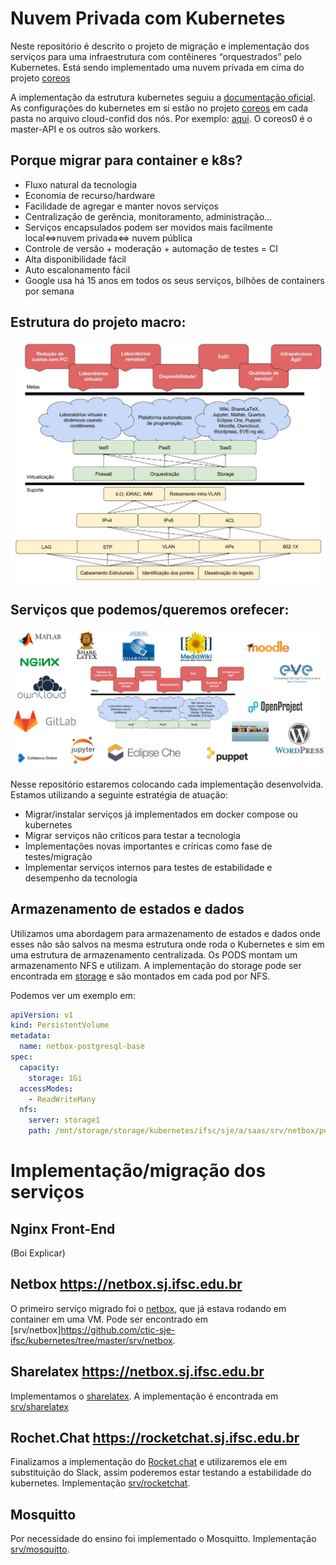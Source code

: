# Nuvem Privada com Kubernetes

Neste repositório é descrito o projeto de migração e implementação dos serviços para uma infraestrutura com contêineres “orquestrados” pelo Kubernetes. Está sendo implementado uma nuvem prívada em cima do projeto [coreos](https://github.com/ctic-sje-ifsc/coreos)

A implementação da estrutura kubernetes seguiu a [documentação oficial](https://coreos.com/kubernetes/docs/latest/getting-started.html). As configurações do kubernetes em si estão no projeto [coreos](https://github.com/ctic-sje-ifsc/coreos) em cada pasta no arquivo cloud-confid dos nós. Por exemplo: [aqui](https://github.com/ctic-sje-ifsc/coreos/blob/master/coreos0/user_data). O coreos0 é o master-API e os outros são workers.

## Porque migrar para container e k8s?
* Fluxo natural da tecnologia
* Economia de recurso/hardware
* Facilidade de agregar e manter novos serviços
* Centralização de gerência, monitoramento, administração...
* Serviços encapsulados podem ser movidos mais facilmente  local<=>nuvem privada<=> nuvem pública
* Controle de versão + moderação + automação de testes = CI
* Alta disponibilidade fácil
* Auto escalonamento fácil
* Google usa há 15 anos em todos os seus serviços, bilhões de containers por semana


## Estrutura do projeto macro:
![Projeto Macro](docs/projeto_macro_ctic.jpg)

## Serviços que podemos/queremos orefecer:
![Projeto Macro](docs/servicos_possiveis.png)

Nesse repositório estaremos colocando cada implementação desenvolvida. Estamos utilizando a seguinte estratégia de atuação:
* Migrar/instalar serviços já implementados em docker compose ou kubernetes
* Migrar serviços não críticos para testar a tecnologia
* Implementações novas importantes e críricas como fase de testes/migração
* Implementar serviços internos para testes de estabilidade e desempenho da tecnologia

## Armazenamento de estados e dados

Utilizamos uma abordagem para armazenamento de estados e dados onde esses não são salvos na mesma estrutura onde roda o Kubernetes e sim em uma estrutura de armazenamento centralizada. Os PODS montam um armazenamento NFS e utilizam. A implementação do storage pode ser encontrada em [storage](https://github.com/ctic-sje-ifsc/storage) e são montados em cada pod por NFS.

Podemos ver um exemplo em:

```yaml
apiVersion: v1
kind: PersistentVolume
metadata:
  name: netbox-postgresql-base
spec:
  capacity:
    storage: 1Gi
  accessModes:
    - ReadWriteMany
  nfs:
    server: storage1
    path: /mnt/storage/storage/kubernetes/ifsc/sje/a/saas/srv/netbox/postgresql/base
```

# Implementação/migração dos serviços

## Nginx Front-End

(Boi Explicar)

## Netbox https://netbox.sj.ifsc.edu.br

O primeiro serviço migrado foi o [netbox](https://netbox.sj.ifsc.edu.br/), que já estava rodando em container em uma VM. Pode ser encontrado em [srv/netbox]https://github.com/ctic-sje-ifsc/kubernetes/tree/master/srv/netbox.

## Sharelatex https://netbox.sj.ifsc.edu.br

Implementamos o [sharelatex](https://netbox.sj.ifsc.edu.br/). A implementação é encontrada em [srv/sharelatex](https://github.com/ctic-sje-ifsc/kubernetes/tree/master/srv/sharelatex)

## Rochet.Chat https://rocketchat.sj.ifsc.edu.br

Finalizamos a implementação do [Rocket.chat](https://rocketchat.sj.ifsc.edu.br/) e utilizaremos ele em substituição do Slack, assim poderemos estar testando a estabilidade do kubernetes. Implementação [srv/rocketchat](https://github.com/ctic-sje-ifsc/kubernetes/tree/master/srv/rocketchat).

## Mosquitto
Por necessidade do ensino foi implementado o Mosquitto. Implementação [srv/mosquitto](https://github.com/ctic-sje-ifsc/kubernetes/tree/master/srv/mosquitto).
